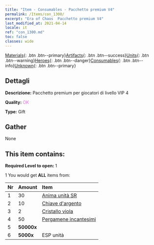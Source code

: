 ```yaml
---
title: "Item - Consumables - Pacchetto premium V4"
permalink: /Items/con_1300/
excerpt: "Era of Chaos  Pacchetto premium V4"
last_modified_at: 2021-04-14
locale: it
ref: "con_1300.md"
toc: false
classes: wide
---
```

 [Materials](/it/Items/){: .btn .btn--primary}[Artifacts](/it/Items/Artifacts/){: .btn .btn--success}[Units](/it/Items/Units/){: .btn .btn--warning}[Heroes](/it/Items/Heroes/){: .btn .btn--danger}[Consumables](/it/Items/Consumables/){: .btn .btn--info}[Unknown](/it/Items/Unknown/){: .btn .btn--primary}

## Dettagli
 **Descrizione:** Pacchetto premium per giocatori di livello VIP 4

 **Quality:** <span style="color: #DA70D6">OK</span>

 **Type:** Gift

## Gather

  None

## This item contains:

 **Required Level to open:** 1

 1 You would get **ALL** items  from:

  | Nr | Amount |     Item    |
  |:---|:-------|:------------|
  | 1 | 30 | [Anima unità SR](/it/Items/con_534/) | 
  | 2 | 10 | [Chiave d'argento](/it/Items/con_693/) | 
  | 3 | 2 | [Cristallo viola](/it/Items/con_720/) | 
  | 4 | 50 | [Pergamene incantesimi](/it/Items/con_694/) | 
  | 5 |  **50000x** | <i class="fas fa-coins"/> |  | 
  | 6 |  **5000x** | ESP unità |  | 
